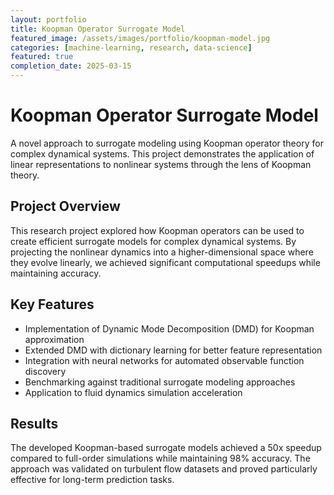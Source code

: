 ```yaml
---
layout: portfolio
title: Koopman Operator Surrogate Model
featured_image: /assets/images/portfolio/koopman-model.jpg
categories: [machine-learning, research, data-science]
featured: true
completion_date: 2025-03-15
---
```


# Koopman Operator Surrogate Model

A novel approach to surrogate modeling using Koopman operator theory for complex dynamical systems. This project demonstrates the application of linear representations to nonlinear systems through the lens of Koopman theory.

## Project Overview

This research project explored how Koopman operators can be used to create efficient surrogate models for complex dynamical systems. By projecting the nonlinear dynamics into a higher-dimensional space where they evolve linearly, we achieved significant computational speedups while maintaining accuracy.

## Key Features

- Implementation of Dynamic Mode Decomposition (DMD) for Koopman approximation
- Extended DMD with dictionary learning for better feature representation
- Integration with neural networks for automated observable function discovery
- Benchmarking against traditional surrogate modeling approaches
- Application to fluid dynamics simulation acceleration

## Results

The developed Koopman-based surrogate models achieved a 50x speedup compared to full-order simulations while maintaining 98% accuracy. The approach was validated on turbulent flow datasets and proved particularly effective for long-term prediction tasks.

